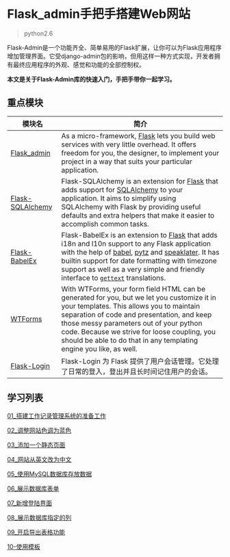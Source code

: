 # Flask_admin手把手搭建Web网站

> python2.6

Flask-Admin是一个功能齐全、简单易用的Flask扩展，让你可以为Flask应用程序增加管理界面。它受django-admin包的影响，但用这样一种方式实现，开发者拥有最终应用程序的外观、感觉和功能的全部控制权。

**本文是关于Flask-Admin库的快速入门，手把手带你一起学习。**

## 重点模块

| 模块名                                                       | 简介                                                         |
| ------------------------------------------------------------ | ------------------------------------------------------------ |
| [Flask_admin](https://flask-admin.readthedocs.io/en/latest/) | As a micro-framework, [Flask](http://flask.pocoo.org/) lets you build web services with very little overhead. It offers freedom for you, the designer, to implement your project in a way that suits your particular application. |
| [Flask-SQLAlchemy](https://flask-sqlalchemy.palletsprojects.com/en/2.x/) | Flask-SQLAlchemy is an extension for [Flask](http://flask.pocoo.org/) that adds support for [SQLAlchemy](https://www.sqlalchemy.org/) to your application. It aims to simplify using SQLAlchemy with Flask by providing useful defaults and extra helpers that make it easier to accomplish common tasks. |
| [Flask-BabelEx](https://pythonhosted.org/Flask-BabelEx/)     | Flask-BabelEx is an extension to [Flask](http://flask.pocoo.org/) that adds i18n and l10n support to any Flask application with the help of [babel](http://babel.edgewall.org/), [pytz](http://pytz.sourceforge.net/) and [speaklater](http://pypi.python.org/pypi/speaklater). It has builtin support for date formatting with timezone support as well as a very simple and friendly interface to [`gettext`](http://docs.python.org/library/gettext.html#gettext) translations. |
| [WTForms](https://wtforms.readthedocs.io/en/stable/)         | With WTForms, your form field HTML can be generated for you, but we let you customize it in your templates. This allows you to maintain separation of code and presentation, and keep those messy parameters out of your python code. Because we strive for loose coupling, you should be able to do that in any templating engine you like, as well. |
| [Flask-Login](http://www.pythondoc.com/flask-login/)         | Flask-Login 为 Flask 提供了用户会话管理。它处理了日常的登入，登出并且长时间记住用户的会话。 |

## 学习列表

[01_搭建工作记录管理系统的准备工作](01_搭建工作记录管理系统的准备工作.md)

[02_调整网站色调为蓝色](02_调整网站色调为蓝色.md)

[03_添加一个静态页面](03_添加一个静态页面.md)

[04_网站从英文改为中文](04_网站从英文改为中文.md)

[05_使用MySQL数据库存放数据](05_使用MySQL数据库存放数据.md)

[06_展示数据库表单](06_展示数据库表单.md)

[07_新增登陆界面](07_新增登陆界面.md)

[08_展示数据库指定的列](08_展示数据库指定的列.md)

[09_开启导出表格功能](09_开启导出表格功能.md)

[10-使用模板](10-使用模板.md)

